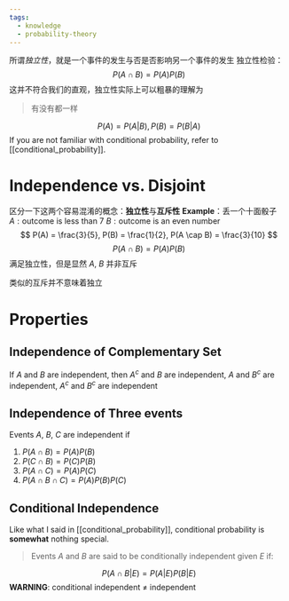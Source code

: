 ```yaml
---
tags:
  - knowledge
  - probability-theory
---
```

所谓*独立性*，就是一个事件的发生与否是否影响另一个事件的发生
独立性检验：
$$
P(A \cap B) = P(A) P(B)
$$
这并不符合我们的直观，独立性实际上可以粗暴的理解为
> 有没有都一样

$$
P(A) = P(A|B), P(B) = P(B|A)
$$
If you are not familiar with conditional probability, refer to [[conditional_probability]].

# Independence vs. Disjoint 
区分一下这两个容易混淆的概念：**独立性**与**互斥性**
**Example**：丢一个十面骰子
$A: \text{outcome is less than 7}$
$B: \text{outcome is an even number}$
$$
P(A) = \frac{3}{5}, P(B) = \frac{1}{2}, P(A \cap B) = \frac{3}{10}
$$
$$
P(A \cap B) = P(A) P(B)
$$
满足独立性，但是显然 $A$, $B$ 并非互斥

类似的互斥并不意味着独立

# Properties
## Independence of Complementary Set
If $A$ and $B$ are independent, then $A^{c}$ and $B$ are independent, $A$ and $B^{c}$ are independent, 
$A^{c}$ and $B^{c}$ are independent

## Independence of Three events
Events $A$, $B$, $C$ are independent if
1. $P(A \cap B) = P(A)P(B)$
2. $P(C \cap B) = P(C)P(B)$
3. $P(A \cap C) = P(A)P(C)$
4. $P(A \cap B\cap C) = P(A)P(B)P(C)$

## Conditional Independence
Like what I said in [[conditional_probability]], conditional probability is **somewhat** nothing special.

> Events $A$ and $B$ are said to be conditionally independent given $E$ if:

$$
P(A \cap B | E) = P(A|E) P(B|E)
$$
**WARNING**: conditional independent $\neq$ independent

